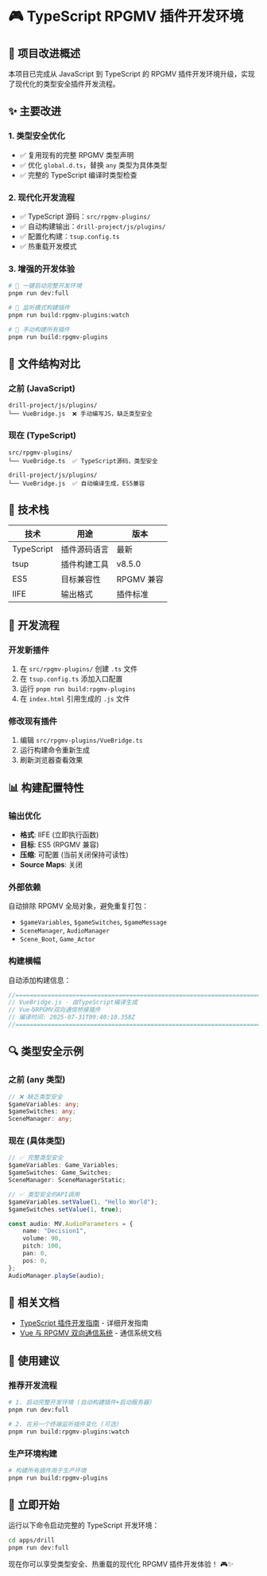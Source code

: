# 🎮 TypeScript RPGMV 插件开发环境

## 🎯 项目改进概述

本项目已完成从 JavaScript 到 TypeScript 的 RPGMV 插件开发环境升级，实现了现代化的类型安全插件开发流程。

## ✨ 主要改进

### 1. 类型安全优化

- ✅ 复用现有的完整 RPGMV 类型声明
- ✅ 优化 `global.d.ts`，替换 `any` 类型为具体类型
- ✅ 完整的 TypeScript 编译时类型检查

### 2. 现代化开发流程

- ✅ TypeScript 源码：`src/rpgmv-plugins/`
- ✅ 自动构建输出：`drill-project/js/plugins/`
- ✅ 配置化构建：`tsup.config.ts`
- ✅ 热重载开发模式

### 3. 增强的开发体验

```bash
# 🚀 一键启动完整开发环境
pnpm run dev:full

# 🔄 监听模式构建插件
pnpm run build:rpgmv-plugins:watch

# 🔨 手动构建所有插件
pnpm run build:rpgmv-plugins
```

## 📁 文件结构对比

### 之前 (JavaScript)

```plain
drill-project/js/plugins/
└── VueBridge.js  ❌ 手动编写JS，缺乏类型安全
```

### 现在 (TypeScript)

```plain
src/rpgmv-plugins/
└── VueBridge.ts  ✅ TypeScript源码，类型安全

drill-project/js/plugins/
└── VueBridge.js  ✅ 自动编译生成，ES5兼容
```

## 🔧 技术栈

| 技术       | 用途         | 版本       |
| ---------- | ------------ | ---------- |
| TypeScript | 插件源码语言 | 最新       |
| tsup       | 插件构建工具 | v8.5.0     |
| ES5        | 目标兼容性   | RPGMV 兼容 |
| IIFE       | 输出格式     | 插件标准   |

## 🎯 开发流程

### 开发新插件

1. 在 `src/rpgmv-plugins/` 创建 `.ts` 文件
2. 在 `tsup.config.ts` 添加入口配置
3. 运行 `pnpm run build:rpgmv-plugins`
4. 在 `index.html` 引用生成的 `.js` 文件

### 修改现有插件

1. 编辑 `src/rpgmv-plugins/VueBridge.ts`
2. 运行构建命令重新生成
3. 刷新浏览器查看效果

## 📊 构建配置特性

### 输出优化

- **格式**: IIFE (立即执行函数)
- **目标**: ES5 (RPGMV 兼容)
- **压缩**: 可配置 (当前关闭保持可读性)
- **Source Maps**: 关闭

### 外部依赖

自动排除 RPGMV 全局对象，避免重复打包：

- `$gameVariables`, `$gameSwitches`, `$gameMessage`
- `SceneManager`, `AudioManager`
- `Scene_Boot`, `Game_Actor`

### 构建横幅

自动添加构建信息：

```javascript
//=============================================================================
// VueBridge.js - 由TypeScript编译生成
// Vue与RPGMV双向通信桥接插件
// 编译时间: 2025-07-31T09:40:10.358Z
//=============================================================================
```

## 🔍 类型安全示例

### 之前 (any 类型)

```typescript
// ❌ 缺乏类型安全
$gameVariables: any;
$gameSwitches: any;
SceneManager: any;
```

### 现在 (具体类型)

```typescript
// ✅ 完整类型安全
$gameVariables: Game_Variables;
$gameSwitches: Game_Switches;
SceneManager: SceneManagerStatic;

// ✅ 类型安全的API调用
$gameVariables.setValue(1, "Hello World");
$gameSwitches.setValue(1, true);

const audio: MV.AudioParameters = {
	name: "Decision1",
	volume: 90,
	pitch: 100,
	pan: 0,
	pos: 0,
};
AudioManager.playSe(audio);
```

## 📖 相关文档

- [TypeScript 插件开发指南](./docs/typescript-plugin-development.md) - 详细开发指南
- [Vue 与 RPGMV 双向通信系统](./docs/vue-rpgmv-communication.md) - 通信系统文档

## 🎉 使用建议

### 推荐开发流程

```bash
# 1. 启动完整开发环境 (自动构建插件+启动服务器)
pnpm run dev:full

# 2. 在另一个终端监听插件变化 (可选)
pnpm run build:rpgmv-plugins:watch
```

### 生产环境构建

```bash
# 构建所有插件用于生产环境
pnpm run build:rpgmv-plugins
```

## 🚀 立即开始

运行以下命令启动完整的 TypeScript 开发环境：

```bash
cd apps/drill
pnpm run dev:full
```

现在你可以享受类型安全、热重载的现代化 RPGMV 插件开发体验！ 🎮✨
